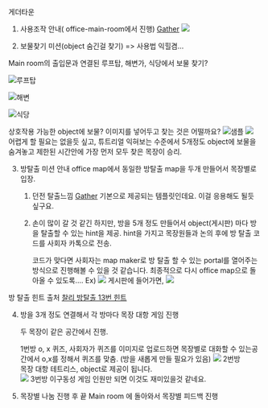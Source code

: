 게더타운 

1. 사용조작 안내( office-main-room에서 진행)
[Gather](https://gather.town/app/TtL4H3NQvMRraYLZ/heartbeat_test_2)
![](fig0.png)
	
2. 보물찾기 미션(object 숨긴걸 찾기) => 사용법 익힐겸…
	
Main room의 출입문과 연결된
루프탑, 해변가, 식당에서 보물 찾기?

![루프탑](fig1.png)


![해변](fig2.png)

![식당](fig3.png)

상호작용 가능한 object에 보물? 이미지를 넣어두고 찾는 것은 어떨까요?
![샘플](fig4.png)
![](fig5.png)
어렵게 할 필요는 없을듯 싶고, 튜트리얼 익혀보는 수준에서 
5개정도 object에 보물을 숨겨놓고 제한된 시간안에 가장 먼저 모두 찾은 목장이 승리. 

3. 방탈출 미션 안내 
	office map에서 동일한 방탈출 map을  두개 만들어서 목장별로 입장. 
		
	1.  던전 탈출느낌 [Gather](https://gather.town/app/CMWASZYAsROSCqqX/heart_beat_escape)
	기본으로 제공되는 템플릿인데요. 이걸 응용해도 될듯 싶구요.

	2. 손이 많이 갈 것 같긴 하지만,  방을 5개 정도 만들어서 object(게시판) 마다 방을 탈출할 수 있는 hint을 제공. hint을 가지고 목장원들과 논의 후에 방 탈출 코드를 사회자 카톡으로 전송.
	
	   코드가 맞다면 사회자는 map maker로 방 탈출 할 수 있는 portal를 열어주는 방식으로 진행해볼 수 있을 것 같습니다.
최종적으로 다시 office map으로 돌아올 수 있도록….
Ex)
![](fig6.png)
게시판에 들어가면, 
![](fig7.png)

방 탈출 힌트 출처
[찰리 방탈출 13번 힌트](https://enjoyrightnow.tistory.com/91)


4.  방을 3개 정도 연결해서 각 방마다 목장 대항 게임 진행
	
	두 목장이 같은 공간에서 진행.

	1번방 o, x 퀴즈, 사회자가 퀴즈를 이미지로 업로드하면
목장별로 대화할 수 있는공간에서 o,x를 정해서 퀴즈를 맞춤.
(방을 새롭게 만들 필요가 있음)
![](fig8.png)
	2번방  
		목장 대항 테트리스, object로 제공이 됩니다.	
![](fig9.png)
	3번방
		이구동성 게임
		인원만 되면 이것도 재미있을것 같네요.

5. 목장별 나눔 진행 후 끝
Main room 에 돌아와서 목장별 피드백 진행
		

